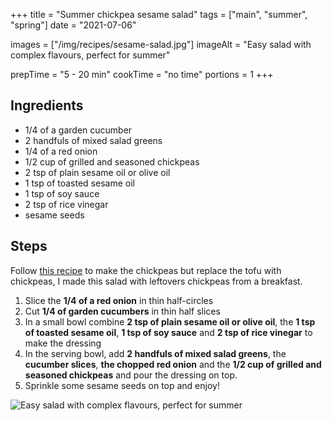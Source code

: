 +++
title = "Summer chickpea sesame salad"
tags = ["main", "summer", "spring"]
date = "2021-07-06"

images = ["/img/recipes/sesame-salad.jpg"]
imageAlt = "Easy salad with complex flavours, perfect for summer"

prepTime = "5 - 20 min"
cookTime = "no time"
portions = 1
+++

<div class="recipe-content">
<div class="ingredients">

## Ingredients

- 1/4 of a garden cucumber
- 2 handfuls of mixed salad greens
- 1/4 of a red onion
- 1/2 cup of grilled and seasoned chickpeas
- 2 tsp of plain sesame oil or olive oil
- 1 tsp of toasted sesame oil
- 1 tsp of soy sauce
- 2 tsp of rice vinegar
- sesame seeds

</div>
<div class="steps">

## Steps

Follow [this recipe](/food/scrambled-tofu/) to make the chickpeas but replace the tofu with chickpeas, I made this salad with leftovers chickpeas from a breakfast.

1. Slice the **1/4 of a red onion** in thin half-circles
1. Cut **1/4 of garden cucumbers** in thin half slices
1. In a small bowl combine **2 tsp of plain sesame oil or olive oil**, the **1 tsp of toasted sesame oil**, **1 tsp of soy sauce** and **2 tsp of rice vinegar** to make the dressing
2. In the serving bowl, add **2 handfuls of mixed salad greens**, the **cucumber slices**, **the chopped red onion** and the **1/2 cup of grilled and seasoned chickpeas** and pour the dressing on top.  
3. Sprinkle some sesame seeds on top and enjoy!

</div>
</div>

![Easy salad with complex flavours, perfect for summer](/img/recipes/sesame-salad.jpg)

